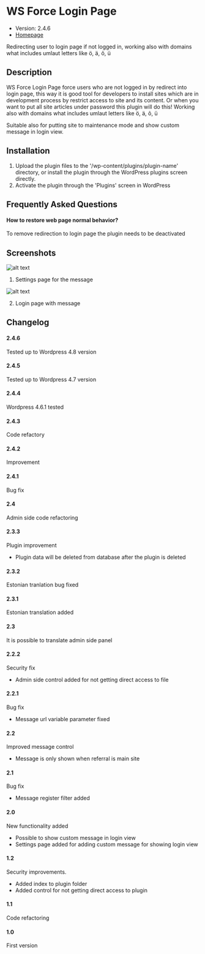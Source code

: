 # WS Force Login Page

* Version: 2.4.6
* [Homepage](http://www.silvermuru.ee/en/wordpress/plugins/ws-force-login-page/)

Redirecting user to login page if not logged in, working also with domains what includes umlaut letters like ö, ä, õ, ü

## Description

WS Force Login Page force users who are not logged in by redirect into login page, this way it is good tool for developers to install sites which are in development process by restrict access to site and its content. Or when you want to put all site articles under password this plugin will do this! Working also with domains what includes umlaut letters like ö, ä, õ, ü

Suitable also for putting site to maintenance mode and show custom message in login view.

## Installation

1. Upload the plugin files to the '/wp-content/plugins/plugin-name' directory, or install the plugin through the WordPress plugins screen directly.
2. Activate the plugin through the 'Plugins' screen in WordPress


## Frequently Asked Questions

#### How to restore web page normal behavior?

To remove redirection to login page the plugin needs to be deactivated


## Screenshots

![alt text](https://www.silvermuru.ee/wp-content/uploads/2016/04/ws-force-login-page-admin.png "Settings page for the message")

1. Settings page for the message

![alt text](https://www.silvermuru.ee/wp-content/uploads/2016/04/ws-force-login-page-message.png "Login page with message")

2. Login page with message


## Changelog

#### 2.4.6

Tested up to Wordpress 4.8 version

#### 2.4.5

Tested up to Wordpress 4.7 version

#### 2.4.4

Wordpress 4.6.1 tested

#### 2.4.3

Code refactory

#### 2.4.2

Improvement

#### 2.4.1

Bug fix

#### 2.4

Admin side code refactoring

#### 2.3.3

Plugin improvement

* Plugin data will be deleted from database after the plugin is deleted

#### 2.3.2

Estonian tranlation bug fixed

#### 2.3.1

Estonian translation added

#### 2.3

It is possible to translate admin side panel

#### 2.2.2

Security fix

* Admin side control added for not getting direct access to file

#### 2.2.1

Bug fix

* Message url variable parameter fixed

#### 2.2

Improved message control

* Message is only shown when referral is main site

#### 2.1

Bug fix

* Message register filter added

#### 2.0

New functionality added

* Possible to show custom message in login view
* Settings page added for adding custom message for showing login view

#### 1.2

Security improvements.

* Added index to plugin folder
* Added control for not getting direct access to plugin

#### 1.1

Code refactoring

#### 1.0

First version
